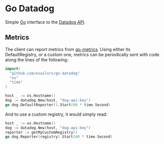 # Go Datadog
Simple [Go](http://golang.org/) interface to the [Datadog
API](http://docs.datadoghq.com/api/).


## Metrics
The client can report metrics from
[go-metrics](https://github.com/rcrowley/go-metrics). Using either its
DefaultRegistry, or a custom one, metrics can be periodically sent with code
along the lines of the following:

```go
import(
  "github.com/esailors/go-datadog"
  "os"
  "time"
)

host _ := os.Hostname()
dog := datadog.New(host, "dog-api-key")
go dog.DefaultReporter().Start(60 * time.Second)
```

And to use a custom registry, it would simply read:

```go
host _ := os.Hostname()
dog := datadog.New(host, "dog-api-key")
reporter := getMyCustomRegistry()
go dog.Reporter(registry).Start(60 * time.Second)
```
